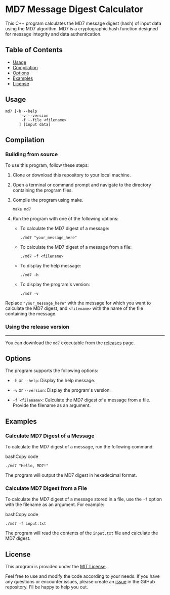 
MD7 Message Digest Calculator
=============================

This C++ program calculates the MD7 message digest (hash) of input data using the MD7 algorithm. MD7 is a cryptographic hash function designed for message integrity and data authentication.

Table of Contents
-----------------

*   [Usage](#usage)
*   [Compilation](#compilation)
*   [Options](#options)
*   [Examples](#examples)
*   [License](#license)

Usage
-----

```
md7 [-h --help
       -v --version
       -f --file <filename>
      ] [input data]
```


Compilation
-----

### Building from source

To use this program, follow these steps:

1.  Clone or download this repository to your local machine.
    
2.  Open a terminal or command prompt and navigate to the directory containing the program files.
    
3.  Compile the program using make.
    
    `make md7`
    
4.  Run the program with one of the following options:
    
    *   To calculate the MD7 digest of a message:
        

        
        `./md7 "your_message_here"`
        
    *   To calculate the MD7 digest of a message from a file:
        

        
        `./md7 -f <filename>`
        
    *   To display the help message:
        

        
        `./md7 -h`
        
    *   To display the program's version:
        
        
        `./md7 -v`
        

Replace `"your_message_here"` with the message for which you want to calculate the MD7 digest, and `<filename>` with the name of the file containing the message.

### Using the release version
-----
You can download the `md7` executable from the [releases](https://github.com/joshiewtf/hashes/releases) page.


Options
-------

The program supports the following options:

*   `-h` or `--help`: Display the help message.
    
*   `-v` or `--version`: Display the program's version.
    
*   `-f <filename>`: Calculate the MD7 digest of a message from a file. Provide the filename as an argument.
    

Examples
--------

### Calculate MD7 Digest of a Message

To calculate the MD7 digest of a message, run the following command:

bashCopy code

`./md7 "Hello, MD7!"`

The program will output the MD7 digest in hexadecimal format.

### Calculate MD7 Digest from a File

To calculate the MD7 digest of a message stored in a file, use the `-f` option with the filename as an argument. For example:

bashCopy code

`./md7 -f input.txt`

The program will read the contents of the `input.txt` file and calculate the MD7 digest.

License
-------

This program is provided under the [MIT License](LICENSE).

Feel free to use and modify the code according to your needs. If you have any questions or encounter issues, please create an [issue](https://github.com/yourusername/md7/issues) in the GitHub repository. I'll be happy to help you out.
